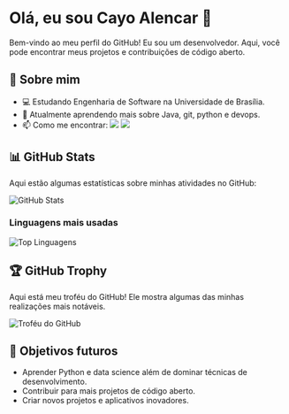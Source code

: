# Olá, eu sou Cayo Alencar 👋

Bem-vindo ao meu perfil do GitHub! Eu sou um desenvolvedor. Aqui, você pode encontrar meus projetos e contribuições de código aberto.

## 🚀 Sobre mim

- 💻 Estudando Engenharia de Software na Universidade de Brasília.
- 🌱 Atualmente aprendendo mais sobre Java, git, python e devops.
- 📫 Como me encontrar: <a href="https://instagram.com/cayo_alencar" target="_blank"><img src="https://img.shields.io/badge/-Instagram-%23E4405F?style=for-the-badge&logo=instagram&logoColor=white" target="_blank"></a>  <a href="https://www.linkedin.com/in/cayo-alencar/" target="_blank"><img src="https://img.shields.io/badge/-LinkedIn-%230077B5?style=for-the-badge&logo=linkedin&logoColor=white" target="_blank"></a>

## 📊 GitHub Stats

Aqui estão algumas estatísticas sobre minhas atividades no GitHub:

![GitHub Stats](https://github-readme-stats.vercel.app/api?username=Cayoalencar&show_icons=true&hide_title=true&count_private=true&hide=prs&theme=tokyonight)

### Linguagens mais usadas

![Top Linguagens](https://github-readme-stats.vercel.app/api/top-langs/?username=Cayoalencar&layout=compact&langs_count=8&theme=tokyonight)

## 🏆 GitHub Trophy

Aqui está meu troféu do GitHub! Ele mostra algumas das minhas realizações mais notáveis.

![Troféu do GitHub](https://github-profile-trophy.vercel.app/?username=Cayoalencar&theme=radical)


## 🎯 Objetivos futuros

- Aprender Python e data science além de dominar técnicas de desenvolvimento.
- Contribuir para mais projetos de código aberto.
- Criar novos projetos e aplicativos inovadores.




